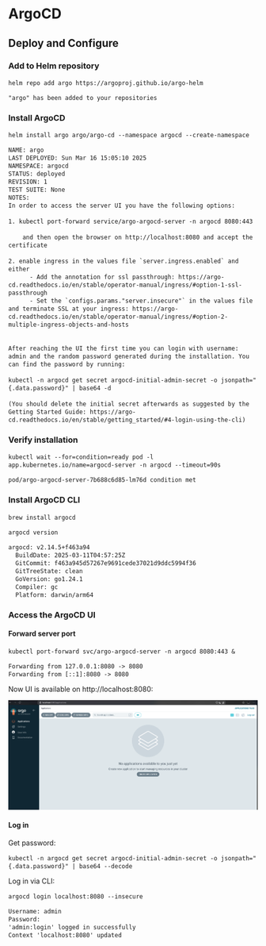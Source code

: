 # ArgoCD

## Deploy and Configure

### Add to Helm repository

```shell
helm repo add argo https://argoproj.github.io/argo-helm
```

```text
"argo" has been added to your repositories
```

### Install ArgoCD

```shell
helm install argo argo/argo-cd --namespace argocd --create-namespace
```

```text
NAME: argo
LAST DEPLOYED: Sun Mar 16 15:05:10 2025
NAMESPACE: argocd
STATUS: deployed
REVISION: 1
TEST SUITE: None
NOTES:
In order to access the server UI you have the following options:

1. kubectl port-forward service/argo-argocd-server -n argocd 8080:443

    and then open the browser on http://localhost:8080 and accept the certificate

2. enable ingress in the values file `server.ingress.enabled` and either
      - Add the annotation for ssl passthrough: https://argo-cd.readthedocs.io/en/stable/operator-manual/ingress/#option-1-ssl-passthrough
      - Set the `configs.params."server.insecure"` in the values file and terminate SSL at your ingress: https://argo-cd.readthedocs.io/en/stable/operator-manual/ingress/#option-2-multiple-ingress-objects-and-hosts


After reaching the UI the first time you can login with username: admin and the random password generated during the installation. You can find the password by running:

kubectl -n argocd get secret argocd-initial-admin-secret -o jsonpath="{.data.password}" | base64 -d

(You should delete the initial secret afterwards as suggested by the Getting Started Guide: https://argo-cd.readthedocs.io/en/stable/getting_started/#4-login-using-the-cli)
```

### Verify installation

```shell
kubectl wait --for=condition=ready pod -l app.kubernetes.io/name=argocd-server -n argocd --timeout=90s
```

```text
pod/argo-argocd-server-7b688c6d85-lm76d condition met
```

### Install ArgoCD CLI

```shell
brew install argocd
```

```shell
argocd version
```

```text
argocd: v2.14.5+f463a94
  BuildDate: 2025-03-11T04:57:25Z
  GitCommit: f463a945d57267e9691cede37021d9ddc5994f36
  GitTreeState: clean
  GoVersion: go1.24.1
  Compiler: gc
  Platform: darwin/arm64
```

### Access the ArgoCD UI

#### Forward server port

```shell
kubectl port-forward svc/argo-argocd-server -n argocd 8080:443 &
```

```text
Forwarding from 127.0.0.1:8080 -> 8080
Forwarding from [::1]:8080 -> 8080
```

Now UI is available on http://localhost:8080:

![Argo UI](assets/argo_ui.png)

#### Log in

Get password:

```shell
kubectl -n argocd get secret argocd-initial-admin-secret -o jsonpath="{.data.password}" | base64 --decode
```

Log in via CLI:

```shell
argocd login localhost:8080 --insecure
```

```text
Username: admin
Password: 
'admin:login' logged in successfully
Context 'localhost:8080' updated
```